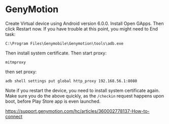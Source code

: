 # GenyMotion

Create Virtual device using Android version 6.0.0. Install Open GApps. Then
click Restart now. If you have trouble at this point, you might need to End
task:

~~~
C:\Program Files\Genymobile\Genymotion\tools\adb.exe
~~~

Then install system certificate. Then start proxy:

~~~
mitmproxy
~~~

then set proxy:

~~~
adb shell settings put global http_proxy 192.168.56.1:8080
~~~

Note if you restart the device, you need to install system certificate again.
Make sure you do the above quickly, as the `/checkin` request happens upon
boot, before Play Store app is even launched.

https://support.genymotion.com/hc/articles/360002778137-How-to-connect
